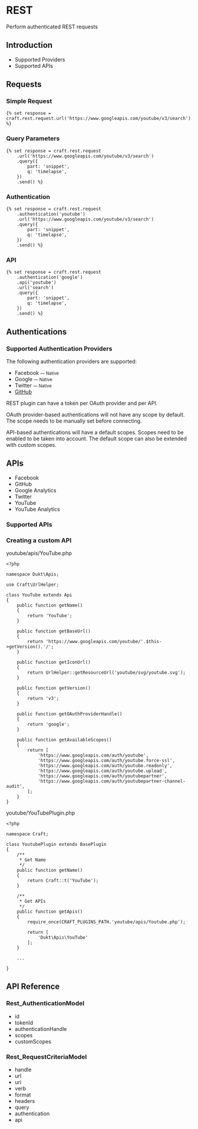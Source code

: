 # REST

Perform authenticated REST requests

## Introduction

- Supported Providers
- Supported APIs

## Requests

### Simple Request

    {% set response = craft.rest.request.url('https://www.googleapis.com/youtube/v3/search').send() %}

### Query Parameters

    {% set response = craft.rest.request
        .url('https://www.googleapis.com/youtube/v3/search')
        .query({
            part: 'snippet',
            q: 'timelapse',
        })
        .send() %}

### Authentication

    {% set response = craft.rest.request
        .authentication('youtube')
        .url('https://www.googleapis.com/youtube/v3/search')
        .query({
            part: 'snippet',
            q: 'timelapse',
        })
        .send() %}

### API

    {% set response = craft.rest.request
        .authentication('google')
        .api('youtube')
        .url('search')
        .query({
            part: 'snippet',
            q: 'timelapse',
        })
        .send() %}

## Authentications

### Supported Authentication Providers

The following authentication providers are supported:

- Facebook <small>— Native</small>
- Google <small>— Native</small>
- Twitter <small>— Native</small>
- [GitHub](https://dukt.net/craft/github)

REST plugin can have a token per OAuth provider and per API.

OAuth provider-based authentications will not have any scope by default. The scope needs to be manually set before connecting.

API-based authentications will have a default scopes. Scopes need to be enabled to be taken into account.
The default scope can also be extended with custom scopes.

## APIs

- Facebook
- GitHub
- Google Analytics
- Twitter
- YouTube
- YouTube Analytics

### Supported APIs

### Creating a custom API

youtube/apis/YouTube.php

    <?php

    namespace Dukt\Apis;

    use Craft\UrlHelper;

    class YouTube extends Api
    {
        public function getName()
        {
            return 'YouTube';
        }

        public function getBaseUrl()
        {
            return 'https://www.googleapis.com/youtube/'.$this->getVersion().'/';
        }

        public function getIconUrl()
        {
            return UrlHelper::getResourceUrl('youtube/svg/youtube.svg');
        }

        public function getVersion()
        {
            return 'v3';
        }

        public function getOAuthProviderHandle()
        {
            return 'google';
        }

        public function getAvailableScopes()
        {
            return [
                'https://www.googleapis.com/auth/youtube',
                'https://www.googleapis.com/auth/youtube.force-ssl',
                'https://www.googleapis.com/auth/youtube.readonly',
                'https://www.googleapis.com/auth/youtube.upload',
                'https://www.googleapis.com/auth/youtubepartner',
                'https://www.googleapis.com/auth/youtubepartner-channel-audit',
            ];
        }
    }

youtube/YouTubePlugin.php

    <?php

    namespace Craft;

    class YoutubePlugin extends BasePlugin
    {
        /**
         * Get Name
         */
        public function getName()
        {
            return Craft::t('YouTube');
        }

        /**
         * Get APIs
         */
        public function getApis()
        {
            require_once(CRAFT_PLUGINS_PATH.'youtube/apis/Youtube.php');

            return [
                'Dukt\Apis\YouTube'
            ];
        }

        ...

    }


## API Reference

### Rest_AuthenticationModel

- id
- tokenId
- authenticationHandle
- scopes
- customScopes

### Rest_RequestCriteriaModel

- handle
- url
- uri
- verb
- format
- headers
- query
- authentication
- api